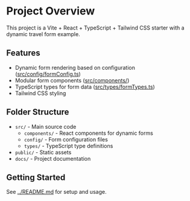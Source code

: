 # Project Overview

This project is a Vite + React + TypeScript + Tailwind CSS starter with a dynamic travel form example.

## Features

- Dynamic form rendering based on configuration ([src/config/formConfig.ts](../src/config/formConfig.ts))
- Modular form components ([src/components/](../src/components/))
- TypeScript types for form data ([src/types/formTypes.ts](../src/types/formTypes.ts.ts))
- Tailwind CSS styling

## Folder Structure

- `src/` - Main source code
  - `components/` - React components for dynamic forms
  - `config/` - Form configuration files
  - `types/` - TypeScript type definitions
- `public/` - Static assets
- `docs/` - Project documentation

## Getting Started

See [../README.md](../README.md) for setup and usage.
